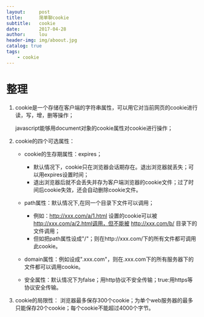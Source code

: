 ```yaml
---
layout:     post
title:      简单聊cookie
subtitle:   cookie
date:       2017-04-28
author:     lou
header-img: img/aboout.jpg
catalog: true
tags:
    - cookie
---
```


# 整理

1. cookie是一个存储在客户端的字符串属性，可以用它对当前网页的cookie进行读，写，增，删等操作；

   javascript能够用document对象的cookie属性对cookie进行操作；

2. cookie的四个可选属性： 

   - cookie的生存期属性：expires；
     - 默认情况下，cookie只在浏览器会话期存在。退出浏览器就丢失；可以用expires设置时间；
     - 退出浏览器后就不会丢失并存为客户端浏览器的cookie文件；过了时间后cookie失效，还会自动删除cookie文件。  


   - path属性：默认情况下,在同一个目录下文件可以调用；  
     - 例如：http://xxx.com/a/1.html 设置的cookie可以被 http://xxx.com/a/2.html调用，但不能被 http://xxx.com/b/ 目录下的文件调用； 
     - 但如把path属性设成"/"；则在http://xxx.com/下的所有文件都可调用此cookie。


   - domain属性：例如设成".xxx.com"，则在.xxx.com下的所有服务器下的文件都可以调用cookie。 
   - 安全属性：默认情况下为false；用http协议不安全传输；true:用https等协议安全传输。  

3. cookie的局限性： 浏览器最多保存300个cookie；为单个web服务器的最多只能保存20个cookie；每个cookie不能超过4000个字节。